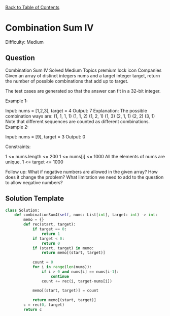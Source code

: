 [Back to Table of Contents](../../README.md)

# Combination Sum IV
Difficulty: Medium

## Question
Combination Sum IV
Solved
Medium
Topics
premium lock icon
Companies
Given an array of distinct integers nums and a target integer target, return the number of possible combinations that add up to target.

The test cases are generated so that the answer can fit in a 32-bit integer.

 

Example 1:

Input: nums = [1,2,3], target = 4
Output: 7
Explanation:
The possible combination ways are:
(1, 1, 1, 1)
(1, 1, 2)
(1, 2, 1)
(1, 3)
(2, 1, 1)
(2, 2)
(3, 1)
Note that different sequences are counted as different combinations.
Example 2:

Input: nums = [9], target = 3
Output: 0
 

Constraints:

1 <= nums.length <= 200
1 <= nums[i] <= 1000
All the elements of nums are unique.
1 <= target <= 1000
 

Follow up: What if negative numbers are allowed in the given array? How does it change the problem? What limitation we need to add to the question to allow negative numbers?

## Solution Template
```python
class Solution:
    def combinationSum4(self, nums: List[int], target: int) -> int:
        memo = {}
        def rec(start, target):
            if target == 0:
                return 1
            if target < 0:
                return 0
            if (start, target) in memo:
                return memo[(start, target)] 
            
            count = 0
            for i in range(len(nums)):
                if i > 0 and nums[i] == nums[i-1]:
                    continue
                count += rec(i, target-nums[i])
            
            memo[(start, target)] = count
            
            return memo[(start, target)]
        c = rec(0, target)
        return c
        
```
